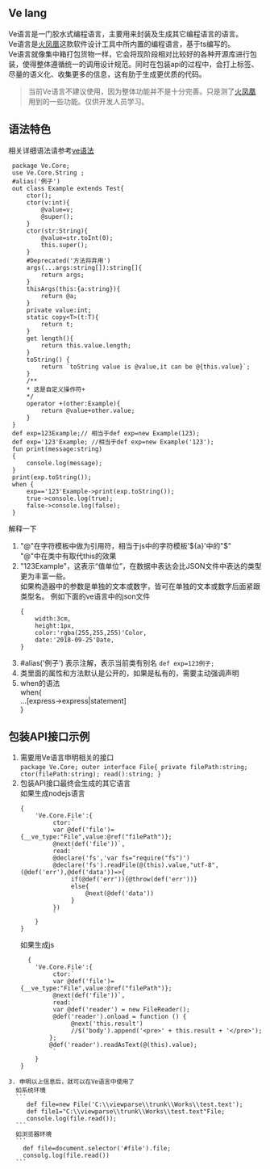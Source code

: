 ## Ve lang 
   Ve语言是一门胶水式编程语言，主要用来封装及生成其它编程语言的语言。   
   Ve语言是[火凤凰](https://viewparse.com "火凤凰")这款软件设计工具中所内置的编程语言，基于ts编写的。   
   Ve语言就像集中箱打包货物一样，它会将现阶段相对比较好的各种开源库进行包装，使得整体遵循统一的调用设计规范。同时在包装api的过程中，会打上标签、尽量的语义化、收集更多的信息，这有肋于生成更优质的代码。   
   > 当前Ve语言不建议使用，因为整体功能并不是十分完善。只是测了[火凤凰](https://viewparse.com "火凤凰")用到的一些功能。仅供开发人员学习。  
## 语法特色
 相关详细语法请参考[ve语法](https://github.com/rgbui/velang/blob/master/doc/language.md "ve语法")  
 
 ```
  package Ve.Core;
  use Ve.Core.String ;
  #alias('例子')
  out class Example extends Test{
      ctor();
      ctor(v:int){
          @value=v;
          @super();
      }
      ctor(str:String){
          @value=str.toInt(0);
          this.super();
      }
      #Deprecated('方法将弃用')
      args(...args:string[]):string[]{
          return args;
      }
      thisArgs(this:{a:string}){
          return @a;
      }
      private value:int;
      static copy<T>(t:T){
          return t;
      }
      get length(){
          return this.value.length;
      }
      toString() {
          return `toString value is @value,it can be @{this.value}`;
      }
      /**
      * 这是自定义操作符+
      */
      operator +(other:Example){
          return @value+other.value;
      }
  }
  def exp=123Example;// 相当于def exp=new Example(123);
  def exp='123'Example; //相当于def exp=new Example('123');
  fun print(message:string)
  {
      console.log(message);
  }
  print(exp.toString());
  when {
      exp=='123'Example->print(exp.toString());
      true->console.log(true);
      false->console.log(false);
  }
  ```
  解释一下
  1. "@"在字符模板中做为引用符，相当于js中的字符模板'${a}'中的"$"  
     "@"中在类中有取代this的效果
  2. "123Example"，这表示“值单位”，在数据中表达会比JSON文件中表达的类型更为丰富一些。  
      如果构造器中的参数是单独的文本或数字，皆可在单独的文本或数字后面紧跟类型名。
      例如下面的ve语言中的json文件
      ```
      {
          width:3cm,
          height:1px,
          color:'rgba(255,255,255)'Color,
          date:'2018-09-25'Date,
      }
      ```      
  3.  #alias('例子') 表示注解，表示当前类有别名
     ```
      def exp=123例子;
     ```
  4. 类里面的属性和方法默认是公开的，如果是私有的，需要主动强调声明
  5. when的语法   
     when{   
         ...\[express->express|statement]   
     }  
## 包装API接口示例
   1. 需要用Ve语言申明相关的接口    
    ```
     package Ve.Core;
     outer interface File{
         private filePath:string;
         ctor(filePath:string);
         read():string;
    }
    ```
   2. 包装API接口最终会生成的其它语言   
      如果生成nodejs语言
      ```
      {
          'Ve.Core.File':{
               ctor:`
               var @def('file')={__ve_type:"File",value:@ref("filePath")};
               @next(def('file'))`,
               read:`
               @declare('fs','var fs="require("fs")')
               @declare('fs').readFile(@(this).value,"utf-8",(@def('err'),@def('data'))=>{
                    if(@def('err')){@throw(def('err'))}
                    else{
                        @next(@def('data'))
                    }
               })
               `
          }
      }
      ```
      如果生成js
      ```
        {
          'Ve.Core.File':{
               ctor:`
               var @def('file')={__ve_type:"File",value:@ref("filePath")};
               @next(def('file'))`,
               read:`
               var @def('reader') = new FileReader();
               @def('reader').onload = function () {
                    @next('this.result')
                    //$('body').append('<pre>' + this.result + '</pre>');
              };
              @def('reader').readAsText(@(this).value);
               `
          }
      }
      ```
    3. 申明以上信息后，就可以在Ve语言中使用了   
      如系统环境   
      ```
         def file=new File('C:\\viewparse\\trunk\\Works\\test.text');
         def file1="C:\\viewparse\\trunk\\Works\\test.text"File;
         console.log(file.read());
      ```
      如浏览器环境   
      ```
        def file=document.selector('#file').file;
        consolg.log(file.read())
      ```

